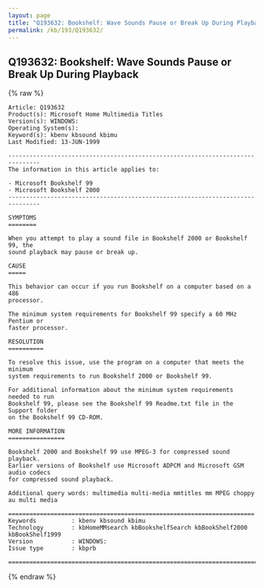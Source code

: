 ```yaml
---
layout: page
title: "Q193632: Bookshelf: Wave Sounds Pause or Break Up During Playback"
permalink: /kb/193/Q193632/
---
```


## Q193632: Bookshelf: Wave Sounds Pause or Break Up During Playback

{% raw %}

	Article: Q193632
	Product(s): Microsoft Home Multimedia Titles
	Version(s): WINDOWS:
	Operating System(s): 
	Keyword(s): kbenv kbsound kbimu
	Last Modified: 13-JUN-1999
	
	-------------------------------------------------------------------------------
	The information in this article applies to:
	
	- Microsoft Bookshelf 99 
	- Microsoft Bookshelf 2000 
	-------------------------------------------------------------------------------
	
	SYMPTOMS
	========
	
	When you attempt to play a sound file in Bookshelf 2000 or Bookshelf 99, the
	sound playback may pause or break up.
	
	CAUSE
	=====
	
	This behavior can occur if you run Bookshelf on a computer based on a 486
	processor.
	
	The minimum system requirements for Bookshelf 99 specify a 60 MHz Pentium or
	faster processor.
	
	RESOLUTION
	==========
	
	To resolve this issue, use the program on a computer that meets the minimum
	system requirements to run Bookshelf 2000 or Bookshelf 99.
	
	For additional information about the minimum system requirements needed to run
	Bookshelf 99, please see the Bookshelf 99 Readme.txt file in the Support folder
	on the Bookshelf 99 CD-ROM.
	
	MORE INFORMATION
	================
	
	Bookshelf 2000 and Bookshelf 99 use MPEG-3 for compressed sound playback.
	Earlier versions of Bookshelf use Microsoft ADPCM and Microsoft GSM audio codecs
	for compressed sound playback.
	
	Additional query words: multimedia multi-media mmtitles mm MPEG choppy au multi media
	
	======================================================================
	Keywords          : kbenv kbsound kbimu 
	Technology        : kbHomeMMsearch kbBookshelfSearch kbBookShelf2000 kbBookShelf1999
	Version           : WINDOWS:
	Issue type        : kbprb
	
	=============================================================================
	

{% endraw %}
